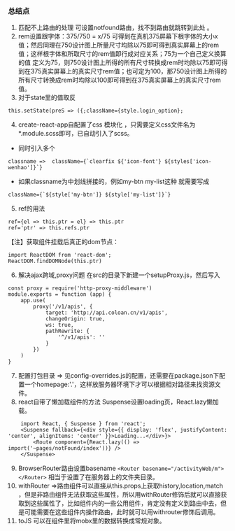 ### 总结点

1. 匹配不上路由的处理 可设置notfound路由，找不到路由就跳转到此处 。
2. rem设置跟字体：375/750 = x/75 可得到在真机375屏幕下根字体的大小x值；然后同理在750设计图上所量尺寸均除以75即可得到真实屏幕上的rem值；这样根字体和所取尺寸的rem值即行成对应关系；75为一个自己定义换算的值 定义为75，则750设计图上所得的所有尺寸转换成rem时均除以75即可得到在375真实屏幕上的真实尺寸rem值；也可定为100，那750设计图上所得的所有尺寸转换成rem时均除以100即可得到在375真实屏幕上的真实尺寸rem值。
3. 对于state里的值取反 
 ```
 this.setState(preS => ({;className={style.login_option};
 ```
4. create-react-app自配置了css 模块化 ，只需要定义css文件名为*.module.scss即可，已自动引入了scss。
* 同时引入多个
```
classname =>  className={`clearfix ${'icon-font'} ${styles['icon-wenhao']}`}
```
* 如果classname为中划线拼接的，例如my-btn my-list这种 就需要写成 
```
className={`${style['my-btn']} ${style['my-list']}`}
```
5. ref的用法
``` 
ref={el => this.ptr = el} => this.ptr
ref='ptr' => this.refs.ptr
```
【注】获取组件挂载后真正的dom节点：
```
import ReactDOM from 'react-dom';
ReactDOM.findDOMNode(this.ptr)
```
6. 解决ajax跨域,proxy问题 在src的目录下新建一个setupProxy.js，然后写入
```
const proxy = require('http-proxy-middleware')
module.exports = function (app) {
    app.use(
        proxy('/v1/apis', {
            target: 'http://api.coloan.cn/v1/apis',
            changeOrigin: true,
            ws: true,
            pathRewrite: {
                '^/v1/apis': ''
            }
        })
    )
}
```
7. 配置打包目录 => 见config-overrides.js的配置，还需要在package.json下配置一个homepage:'.'，这样放服务器环境下才可以根据相对路径来找资源文件。
8. react自带了懒加载组件的方法 Suspense设置loading页，React.lazy懒加载。
```
    import React, { Suspense } from 'react';
    <Suspense fallback={<div style={{ display: 'flex', justifyContent: 'center', alignItems: 'center' }}>Loading...</div>}>
        <Route component={React.lazy(() => import('~pages/notFound/index'))} />
    </Suspense>
```
9. BrowserRouter路由设置basename `<Router basename="/activityWeb/m"></Router>` 相当于设置了在服务器上的文件夹目录。
10. withRouter =>路由组件可以直接从this.props上获取history,location,match ，但是非路由组件无法获取这些属性，所以用withRouter修饰后就可以直接获取到这些属性了，比如组件内的一些公用组件，肯定没有定义到路由中去，但是可能需要在这些组件内操作路由，此时就可以用withrouter修饰后调用。
11. toJS 可以在组件里将mobx里的数据转换成常规对象。
